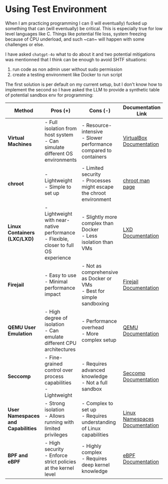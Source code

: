 # Using Test Environment

When I am practicing programming I can (I will eventually) fucked up something that can (will eventually) be critical. This is especially true for low level languages like C. Things like potential file loss, system freezing because of CPU underload, and such ~can~ will happen with some challenges or else.

I have asked `chatgpt-4o` what to do about it and two potential mitigations was mentionned that I think can be enough to avoid SHTF situations:

1. run code as non admin user without sudo permission
2. create a testing environment like Docker to run script

The first solution is per default on my current setup, but I don't know how to implement the second so I have asked the LLM to provide a synthetic table of potential sandbox env for programming:

| Method                               | Pros (+)                                                                               | Cons (-)                                                                | Documentation Link                                                                                |
| ------------------------------------ | -------------------------------------------------------------------------------------- | ----------------------------------------------------------------------- | ------------------------------------------------------------------------------------------------- |
| **Virtual Machines**                 | - Full isolation from host system<br>- Can simulate different OS environments          | - Resource-intensive<br>- Slower performance compared to containers     | [VirtualBox Documentation](https://www.virtualbox.org/manual/UserManual.html)                     |
| **chroot**                           | - Lightweight<br>- Simple to set up                                                    | - Limited security<br>- Processes might escape the chroot environment   | [chroot man page](https://man7.org/linux/man-pages/man1/chroot.1.html)                            |
| **Linux Containers (LXC/LXD)**       | - Lightweight with near-native performance<br>- Flexible, closer to full OS experience | - Slightly more complex than Docker<br>- Less isolation than VMs        | [LXD Documentation](https://linuxcontainers.org/lxd/docs/master/)                                 |
| **Firejail**                         | - Easy to use<br>- Minimal performance impact                                          | - Not as comprehensive as Docker or VMs<br>- Best for simple sandboxing | [Firejail Documentation](https://firejail.wordpress.com/documentation-2/)                         |
| **QEMU User Emulation**              | - High degree of isolation<br>- Can emulate different CPU architectures                | - Performance overhead<br>- More complex setup                          | [QEMU Documentation](https://www.qemu.org/documentation/)                                         |
| **Seccomp**                          | - Fine-grained control over process capabilities<br>- Lightweight                      | - Requires advanced knowledge<br>- Not a full sandbox                   | [Seccomp Documentation](https://www.kernel.org/doc/html/latest/userspace-api/seccomp_filter.html) |
| **User Namespaces and Capabilities** | - Strong isolation<br>- Allows running with limited privileges                         | - Complex to set up<br>- Requires understanding of Linux capabilities   | [Linux Namespaces Documentation](https://man7.org/linux/man-pages/man7/namespaces.7.html)         |
| **BPF and eBPF**                     | - High security<br>- Enforce strict policies at the kernel level                       | - Highly complex<br>- Requires deep kernel knowledge                    | [eBPF Documentation](https://ebpf.io/what-is-ebpf/)                                               |
